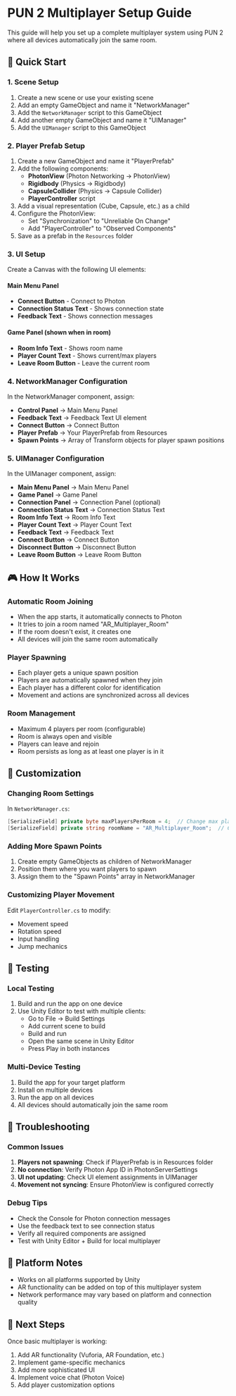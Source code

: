 # PUN 2 Multiplayer Setup Guide

This guide will help you set up a complete multiplayer system using PUN 2 where all devices automatically join the same room.

## 🚀 Quick Start

### 1. Scene Setup
1. Create a new scene or use your existing scene
2. Add an empty GameObject and name it "NetworkManager"
3. Add the `NetworkManager` script to this GameObject
4. Add another empty GameObject and name it "UIManager" 
5. Add the `UIManager` script to this GameObject

### 2. Player Prefab Setup
1. Create a new GameObject and name it "PlayerPrefab"
2. Add the following components:
   - **PhotonView** (Photon Networking → PhotonView)
   - **Rigidbody** (Physics → Rigidbody)
   - **CapsuleCollider** (Physics → Capsule Collider)
   - **PlayerController** script
3. Add a visual representation (Cube, Capsule, etc.) as a child
4. Configure the PhotonView:
   - Set "Synchronization" to "Unreliable On Change"
   - Add "PlayerController" to "Observed Components"
5. Save as a prefab in the `Resources` folder

### 3. UI Setup
Create a Canvas with the following UI elements:

#### Main Menu Panel
- **Connect Button** - Connect to Photon
- **Connection Status Text** - Shows connection state
- **Feedback Text** - Shows connection messages

#### Game Panel (shown when in room)
- **Room Info Text** - Shows room name
- **Player Count Text** - Shows current/max players
- **Leave Room Button** - Leave the current room

### 4. NetworkManager Configuration
In the NetworkManager component, assign:
- **Control Panel** → Main Menu Panel
- **Feedback Text** → Feedback Text UI element
- **Connect Button** → Connect Button
- **Player Prefab** → Your PlayerPrefab from Resources
- **Spawn Points** → Array of Transform objects for player spawn positions

### 5. UIManager Configuration
In the UIManager component, assign:
- **Main Menu Panel** → Main Menu Panel
- **Game Panel** → Game Panel
- **Connection Panel** → Connection Panel (optional)
- **Connection Status Text** → Connection Status Text
- **Room Info Text** → Room Info Text
- **Player Count Text** → Player Count Text
- **Feedback Text** → Feedback Text
- **Connect Button** → Connect Button
- **Disconnect Button** → Disconnect Button
- **Leave Room Button** → Leave Room Button

## 🎮 How It Works

### Automatic Room Joining
- When the app starts, it automatically connects to Photon
- It tries to join a room named "AR_Multiplayer_Room"
- If the room doesn't exist, it creates one
- All devices will join the same room automatically

### Player Spawning
- Each player gets a unique spawn position
- Players are automatically spawned when they join
- Each player has a different color for identification
- Movement and actions are synchronized across all devices

### Room Management
- Maximum 4 players per room (configurable)
- Room is always open and visible
- Players can leave and rejoin
- Room persists as long as at least one player is in it

## 🔧 Customization

### Changing Room Settings
In `NetworkManager.cs`:
```csharp
[SerializeField] private byte maxPlayersPerRoom = 4;  // Change max players
[SerializeField] private string roomName = "AR_Multiplayer_Room";  // Change room name
```

### Adding More Spawn Points
1. Create empty GameObjects as children of NetworkManager
2. Position them where you want players to spawn
3. Assign them to the "Spawn Points" array in NetworkManager

### Customizing Player Movement
Edit `PlayerController.cs` to modify:
- Movement speed
- Rotation speed
- Input handling
- Jump mechanics

## 🧪 Testing

### Local Testing
1. Build and run the app on one device
2. Use Unity Editor to test with multiple clients:
   - Go to File → Build Settings
   - Add current scene to build
   - Build and run
   - Open the same scene in Unity Editor
   - Press Play in both instances

### Multi-Device Testing
1. Build the app for your target platform
2. Install on multiple devices
3. Run the app on all devices
4. All devices should automatically join the same room

## 🐛 Troubleshooting

### Common Issues
1. **Players not spawning**: Check if PlayerPrefab is in Resources folder
2. **No connection**: Verify Photon App ID in PhotonServerSettings
3. **UI not updating**: Check UI element assignments in UIManager
4. **Movement not syncing**: Ensure PhotonView is configured correctly

### Debug Tips
- Check the Console for Photon connection messages
- Use the feedback text to see connection status
- Verify all required components are assigned
- Test with Unity Editor + Build for local multiplayer

## 📱 Platform Notes

- Works on all platforms supported by Unity
- AR functionality can be added on top of this multiplayer system
- Network performance may vary based on platform and connection quality

## 🔄 Next Steps

Once basic multiplayer is working:
1. Add AR functionality (Vuforia, AR Foundation, etc.)
2. Implement game-specific mechanics
3. Add more sophisticated UI
4. Implement voice chat (Photon Voice)
5. Add player customization options
